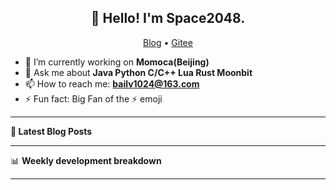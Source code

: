 <h2 align="center">👋 Hello! I'm Space2048.</h2>
<p align="center">
  <a href="http://blog.bailv1024.xyz">Blog</a> •
  <a href="https://gitee.com/Baimb">Gitee</a>
</p>


- 🔭 I’m currently working on **Momoca(Beijing)**
- 💬 Ask me about **Java Python C/C++ Lua Rust Moonbit**
- 📫 How to reach me: **bailv1024@163.com**
- ⚡ Fun fact: Big Fan of the :zap: emoji

-------

**📝 Latest Blog Posts**



-------

📊 **Weekly development breakdown**
<!--START_SECTION:waka-->



<!--END_SECTION:waka-->

-------
